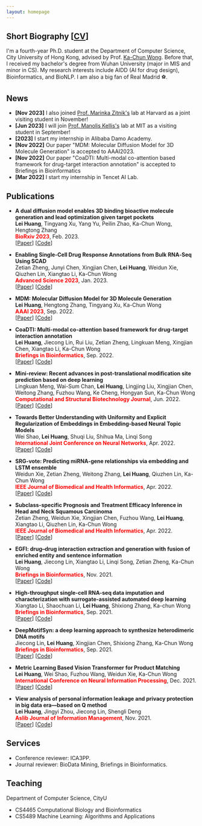 ```yaml
---
layout: homepage
---
```


## Short Biography [<a href="" target="_blank">CV</a>]

I'm a fourth-year Ph.D. student at the Department of Computer Science, City University of Hong Kong, advised by Prof. [Ka-Chun Wong](http://www.cs.toronto.edu/~wkc/). Before that, I received my bachelor's degree from Wuhan University (major in MIS and minor in CS). My research interests include AIDD (AI for drug design), Bioinformatics, and BioNLP. I am also a big fan of Real Madrid ⚽️. 

## News
- **[Nov 2023]** I also joined [Prof. Marinka Zitnik's](https://zitniklab.hms.harvard.edu/) lab at Harvard as a joint visiting student in November!
- **[Jun 2023]** I will join [Prof. Manolis Kellis's](http://compbio.mit.edu/) lab at MIT as a visiting student in September!
- **[2023]** I start my internship in Alibaba Damo Academy.
- **[Nov 2022]** Our paper "MDM: Molecular Diffusion Model for 3D Molecule Generation" is accepted to AAAI2023.
- **[Nov 2022]** Our paper "CoaDTI: Multi-modal co-attention based framework for drug-target interaction annotation" is accepted to Briefings in Bioinformatics
- **[Mar 2022]** I start my internship in Tencet AI Lab.
 
## Publications
- **A dual diffusion model enables 3D binding bioactive molecule generation and lead optimization given target pockets**
  <br>
  **Lei Huang**, Tingyang Xu, Yang Yu, Peilin Zhao, Ka-Chun Wong, Hengtong Zhang
  <br>
  <span style="color:red">**BioRxiv 2023**</span>, Feb. 2023.
  <br>
  [[Paper](https://www.biorxiv.org/content/10.1101/2023.01.28.526011v1.abstract)] [[Code]()]
  
- **Enabling Single‐Cell Drug Response Annotations from Bulk RNA‐Seq Using SCAD**
  <br>
  Zetian Zheng, Junyi Chen, Xingjian Chen, **Lei Huang**, Weidun Xie, Qiuzhen Lin, Xiangtao Li, Ka-Chun Wong
  <br>
  <span style="color:red">**Advanced Science 2023**</span>, Jan. 2023.
  <br>
  [[Paper](https://onlinelibrary.wiley.com/doi/full/10.1002/advs.202204113)] [[Code]()]
<!-- - **EGFI: drug–drug interaction extraction and generation with fusion of enriched entity and sentence information**
  <br>
  **Lei Huang**, Jiecong Lin, Xiangtao Li, Linqi Song, Zetian Zheng, Ka-Chun Wong
  <br>
  <span style="color:red">**Briefings in Bioinformatics**</span>, Nov. 2021.
  <br>
  [[Paper](https://academic.oup.com/bib/advance-article/doi/10.1093/bib/bbab451/6425806)] [[Code]()] -->

- **MDM: Molecular Diffusion Model for 3D Molecule Generation**
  <br>
  **Lei Huang**, Hengtong Zhang, Tingyang Xu, Ka-Chun Wong
  <br>
  <span style="color:red">**AAAI 2023**</span>, Sep. 2022.
  <br>
  [[Paper](https://arxiv.org/abs/2209.05710)] [[Code](https://github.com/tencent-ailab/MDM)]
  
- **CoaDTI: Multi-modal co-attention based framework for drug-target interaction annotation**
  <br>
  **Lei Huang**, Jiecong Lin, Rui Liu, Zetian Zheng, Lingkuan Meng, Xingjian Chen, Xiangtao Li, Ka-Chun Wong
  <br>
  <span style="color:red">**Briefings in Bioinformatics**</span>, Sep. 2022.
  <br>
  [[Paper]()] [[Code]()]
  
- **Mini-review: Recent advances in post-translational modification site prediction based on deep learning**
  <br>
  Lingkuan Meng, Wai-Sum Chan, **Lei Huang**, Lingjing Liu, Xingjian Chen, Weitong Zhang, Fuzhou Wang, Ke Cheng, Hongyan Sun, Ka-Chun Wong
  <br>
  <span style="color:red">**Computational and Structural Biotechnology Journal**</span>, Jun. 2022.
  <br>
  [[Paper](https://www.sciencedirect.com/science/article/pii/S2001037022002598)] [[Code]()]

- **Towards Better Understanding with Uniformity and Explicit Regularization of Embeddings in Embedding-based Neural Topic Models**
  <br>
  Wei Shao, **Lei Huang**, Shuqi Liu, Shihua Ma, Linqi Song
  <br>
  <span style="color:red">**International Joint Conference on Neural Networks**</span>, Apr. 2022.
  <br>
  [[Paper](https://arxiv.org/abs/2206.07960)] [[Code]()]

- **SRG-vote: Predicting miRNA-gene relationships via embedding and LSTM ensemble**
  <br>
  Weidun Xie, Zetian Zheng, Weitong Zhang, **Lei Huang**, Qiuzhen Lin, Ka-Chun Wong
  <br>
  <span style="color:red">**IEEE Journal of Biomedical and Health Informatics**</span>, Apr. 2022.
  <br>
  [[Paper](https://ieeexplore.ieee.org/abstract/document/9763016)] [[Code]()]

- **Subclass-specific Prognosis and Treatment Efficacy Inference in Head and Neck Squamous Carcinoma**
  <br>
  Zetian Zheng, Weidun Xie, Xingjian Chen, Fuzhou Wang, **Lei Huang**, Xiangtao Li, Qiuzhen Lin, Ka-Chun Wong
  <br>
  <span style="color:red">**IEEE Journal of Biomedical and Health Informatics**</span>, Apr. 2022.
  <br>
  [[Paper](https://ieeexplore.ieee.org/abstract/document/9760150)] [[Code]()]

  
- **EGFI: drug–drug interaction extraction and generation with fusion of enriched entity and sentence information**
  <br>
  **Lei Huang**, Jiecong Lin, Xiangtao Li, Linqi Song, Zetian Zheng, Ka-Chun Wong
  <br>
  <span style="color:red">**Briefings in Bioinformatics**</span>, Nov. 2021.
  <br>
  [[Paper](https://academic.oup.com/bib/advance-article/doi/10.1093/bib/bbab451/6425806)] [[Code]()]

  
- **High-throughput single-cell RNA-seq data imputation and characterization with surrogate-assisted automated deep learning**
  <br>
  Xiangtao Li, Shaochuan Li, **Lei Huang**, Shixiong Zhang, Ka-chun Wong
  <br>
  <span style="color:red">**Briefings in Bioinformatics**</span>, Sep. 2021.
  <br>
  [[Paper](https://academic.oup.com/bib/advance-article/doi/10.1093/bib/bbab368/6374131?searchresult=1)] [[Code](https://github.com/li-shaochuan/SEDIM)]
  
- **DeepMotifSyn: a deep learning approach to synthesize heterodimeric DNA motifs**
  <br>
  Jiecong Lin, **Lei Huang**, Xingjian Chen, Shixiong Zhang, Ka-Chun Wong
  <br>
  <span style="color:red">**Briefings in Bioinformatics**</span>, Sep. 2021.
  <br>
  [[Paper](https://academic.oup.com/bib/advance-article/doi/10.1093/bib/bbab334/6370301?searchresult=1)] [[Code](https://github.com/JasonLinjc/deepMotifSyn)]
  
- **Metric Learning Based Vision Transformer for Product Matching**
  <br>
  **Lei Huang**, Wei Shao, Fuzhou Wang, Weidun Xie, Ka-Chun Wong
  <br>
  <span style="color:red">**International Conference on Neural Information Processing**</span>, Dec. 2021.
  <br>
  [[Paper](https://link.springer.com/chapter/10.1007/978-3-030-92185-9_1)] [[Code]()]
  
- **View analysis of personal information leakage and privacy protection in big data era—based on Q method**
  <br>
  **Lei Huang**, Jingyi Zhou, Jiecong Lin, Shengli Deng
  <br>
  <span style="color:red">**Aslib Journal of Information Management**</span>, Nov. 2021.
  <br>
  [[Paper](https://www.emerald.com/insight/content/doi/10.1108/AJIM-05-2021-0144/full/html)] [[Code]()]
 
  
## Services

- Conference reviewer: ICA3PP.
- Journal reviewer: BioData Mining, Briefings in Bioinformatics.

## Teaching
Department of Computer Science, CityU
- CS4465 Computational Biology and Bioinformatics
- CS5489 Machine Learning: Algorithms and Applications

